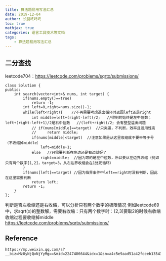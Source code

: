 ```yaml
---
title: 算法题易用写法汇总
date: 2019-12-04
author: 长腿咚咚咚
toc: true
mathjax: true
categories: 语言工具技术等文档
tags:
	- 算法题易用写法汇总
---
```


## 二分查找

leetcode704：https://leetcode.com/problems/sqrtx/submissions/

```
class Solution {
public:
    int search(vector<int>& nums, int target) {
        if(nums.empty()==true)
            return -1;
        int left=0,right=nums.size()-1;
        while(left<right){    //不再需要考虑退出循环时返回left还是right
            int middle=left+(right-left)/2;   //得到的始终是左中位数；left+(right-left+1)/2是右中位数   //(left+right)/2; 会有整型溢出问题         
            // if(nums[middle]==target)  //只夹逼，不判断，效率且适用性高
            //     return middle;
            if(nums[middle]<target)  //注意如果是从这里收缩就不要带等于号（不收缩掉middle）
                left=middle+1;
            else   //只需要判断在左边还是右边就好了   
                right=middle;  //因为取的是左中位数，所以要从左边界收缩（例如只有两个数字[1,2]，target=3，从右边界收缩会在1处死循环）
        }
        if(nums[left]==target) //因为临界条件中left==right时没有判断，因此在这里需要判断
            return left;
        return -1;
    }
};
```

判断是否左收缩还是右收缩，可以分析只有两个数字的极限情况
例如leetcode69中，求sqrt(x)的整数解，需要右收缩：只有两个数字时：[2,3]要取2的时候右收缩
收缩过程要收缩掉middle  
https://leetcode.com/problems/sqrtx/submissions/









## Reference

```
https://mp.weixin.qq.com/s?__biz=MzUyNjQxNjYyMg==&mid=2247486644&idx=1&sn=a4c5e9aad51a42fceeb13543b80c22a3&chksm=fa0e6335cd79ea23a15452bf3c4195f99c6a70fc10273870dda2f4f0db46543e429189affd8d&mpshare=1&scene=23&srcid=&sharer_sharetime=1574858020671&sharer_shareid=59332ea7c33ee752808701f0287171ae#rd
```